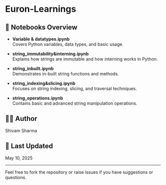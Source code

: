 # Euron-Learnings


## 📘 Notebooks Overview

- **Variable & datatypes.ipynb**  
  Covers Python variables, data types, and basic usage.

- **string_immutability&interning.ipynb**  
  Explains how strings are immutable and how interning works in Python.

- **string_inbuilt.ipynb**  
  Demonstrates in-built string functions and methods.

- **string_indexing&slicing.ipynb**  
  Focuses on string indexing, slicing, and traversal techniques.

- **string_operations.ipynb**  
  Contains basic and advanced string manipulation operations.

## 🧑‍💻 Author

Shivam Sharma

## 📅 Last Updated

May 10, 2025

---

Feel free to fork the repository or raise issues if you have suggestions or questions.
